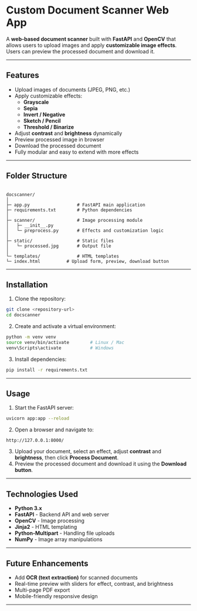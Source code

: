 # Custom Document Scanner Web App

A **web-based document scanner** built with **FastAPI** and **OpenCV** that allows users to upload images and apply **customizable image effects**. Users can preview the processed document and download it.

---

## **Features**

- Upload images of documents (JPEG, PNG, etc.)
- Apply customizable effects:
  - **Grayscale**
  - **Sepia**
  - **Invert / Negative**
  - **Sketch / Pencil**
  - **Threshold / Binarize**
- Adjust **contrast** and **brightness** dynamically
- Preview processed image in browser
- Download the processed document
- Fully modular and easy to extend with more effects

---

## **Folder Structure**

```

docscanner/
│
├─ app.py                  # FastAPI main application
├─ requirements.txt        # Python dependencies
│
├─ scanner/                # Image processing module
│   ├─ __init__.py
│   └─ preprocess.py       # Effects and customization logic
│
├─ static/                 # Static files
│   └─ processed.jpg       # Output file
│
└─ templates/              # HTML templates
└─ index.html          # Upload form, preview, download button

````

---

## **Installation**

1. Clone the repository:

```bash
git clone <repository-url>
cd docscanner
````

2. Create and activate a virtual environment:

```bash
python -m venv venv
source venv/bin/activate        # Linux / Mac
venv\Scripts\activate           # Windows
```

3. Install dependencies:

```bash
pip install -r requirements.txt
```

---

## **Usage**

1. Start the FastAPI server:

```bash
uvicorn app:app --reload
```

2. Open a browser and navigate to:

```
http://127.0.0.1:8000/
```

3. Upload your document, select an effect, adjust **contrast** and **brightness**, then click **Process Document**.
4. Preview the processed document and download it using the **Download button**.

---

## **Technologies Used**

* **Python 3.x**
* **FastAPI** - Backend API and web server
* **OpenCV** - Image processing
* **Jinja2** - HTML templating
* **Python-Multipart** - Handling file uploads
* **NumPy** - Image array manipulations

---

## **Future Enhancements**

* Add **OCR (text extraction)** for scanned documents
* Real-time preview with sliders for effect, contrast, and brightness
* Multi-page PDF export
* Mobile-friendly responsive design


---

